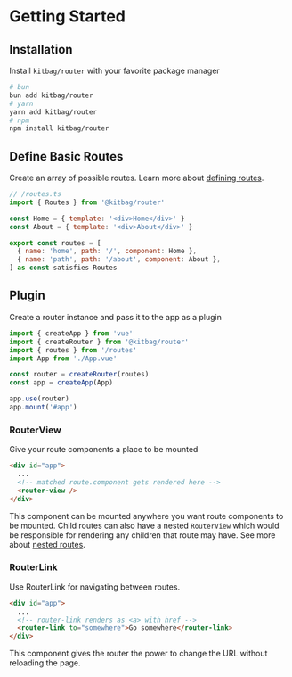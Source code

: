 # Getting Started

## Installation

Install `kitbag/router` with your favorite package manager

```bash
# bun
bun add kitbag/router
# yarn
yarn add kitbag/router
# npm
npm install kitbag/router
```

## Define Basic Routes

Create an array of possible routes. Learn more about [defining routes](/core-concepts/defining-routes).

```js
// /routes.ts
import { Routes } from '@kitbag/router'

const Home = { template: '<div>Home</div>' }
const About = { template: '<div>About</div>' }

export const routes = [
  { name: 'home', path: '/', component: Home },
  { name: 'path', path: '/about', component: About },
] as const satisfies Routes 
```

## Plugin

Create a router instance and pass it to the app as a plugin

```js {2-3,6,9}
import { createApp } from 'vue'
import { createRouter } from '@kitbag/router'
import { routes } from '/routes'
import App from './App.vue'

const router = createRouter(routes)
const app = createApp(App)

app.use(router)
app.mount('#app')
```

### RouterView

Give your route components a place to be mounted

```html {3-4}
<div id="app">
  ...
  <!-- matched route.component gets rendered here -->
  <router-view />
</div>
```

This component can be mounted anywhere you want route components to be mounted. Child routes can also have a nested `RouterView` which would be responsible for rendering any children that route may have. See more about [nested routes](/core-concepts/defining-routes#nested-routes). 

### RouterLink

Use RouterLink for navigating between routes.

```html {3-4}
<div id="app">
  ...
  <!-- router-link renders as <a> with href -->
  <router-link to="somewhere">Go somewhere</router-link>
</div>
```

This component gives the router the power to change the URL without reloading the page.
